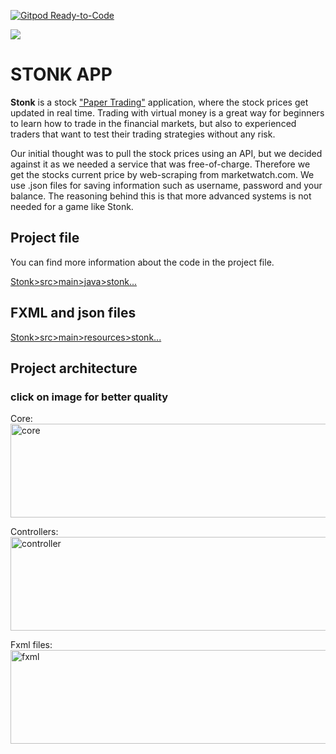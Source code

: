 [![Gitpod Ready-to-Code](https://img.shields.io/badge/Gitpod-Ready--to--Code-blue?logo=gitpod)](https://gitlab.stud.idi.ntnu.no/it1901/groups-2021/gr2135/gr2135/-/blob/master/Stonk/ui/src/main/java/ui/StonkApp.java)

![](https://i.ibb.co/qxM02Nc/fb2bfc2bf0ed4c569cdf5b8168878d1b.png)

# STONK APP

**Stonk** is a stock ["Paper Trading"](https://www.investopedia.com/terms/p/papertrade.asp) application, where the stock prices get updated in real time. Trading with virtual money is a great way for beginners to learn how to trade in the financial markets, but also to experienced traders that want to test their trading strategies without any risk.

Our initial thought was to pull the stock prices using an API, but we decided against it as we needed a service that was free-of-charge. Therefore we get the stocks current price by web-scraping from marketwatch.com. We use .json files for saving information such as username, password and your balance. The reasoning behind this is that more advanced systems is not needed for a game like Stonk.
  

## Project file
You can find more information about the code in the project file.

[Stonk>src>main>java>stonk...](https://gitlab.stud.idi.ntnu.no/it1901/groups-2021/gr2135/gr2135/-/tree/master/Stonk/src/main/java/stonk)

## FXML and json files

[Stonk>src>main>resources>stonk...](https://gitlab.stud.idi.ntnu.no/it1901/groups-2021/gr2135/gr2135/-/tree/master/Stonk/src/main/resources/stonk)



## Project architecture
### click on image for better quality

Core:   
<a href="https://ibb.co/m5qkn3G"><img src="https://i.ibb.co/qYsKHvd/core.png" width=700px height=150px alt="core" border="0"></a>

Controllers:
<a href="https://ibb.co/vVPt07B"><img src="https://i.ibb.co/mbqxfLB/controller.png" width=700px height=150px alt="controller" border="0"></a>

Fxml files:
<a href="https://ibb.co/QDkT74X"><img src="https://i.ibb.co/jJzQ9SH/fxml.png" width=700px height=150px alt="fxml" border="0"></a>